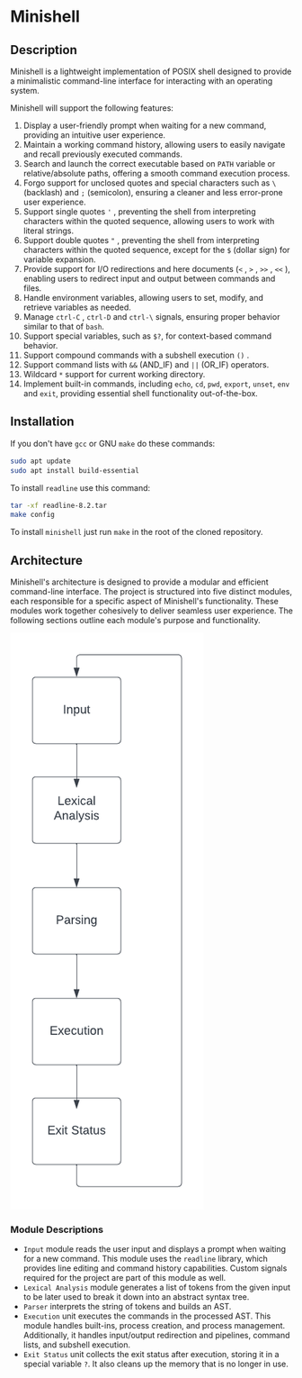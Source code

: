 # Minishell

## Description

Minishell is a lightweight implementation of POSIX shell designed to provide a minimalistic command-line interface for interacting with an operating system.

Minishell will support the following features:

1. Display a user-friendly prompt when waiting for a new command, providing an intuitive user experience.
2. Maintain a working command history, allowing users to easily navigate and recall previously executed commands.
3. Search and launch the correct executable based on `PATH` variable or relative/absolute paths, offering a smooth command execution process.
4. Forgo support for unclosed quotes and special characters such as `\` (backlash) and `;` (semicolon), ensuring a cleaner and less error-prone user experience.
5. Support single quotes `'` , preventing the shell from interpreting characters within the quoted sequence, allowing users to work with literal strings.
6. Support double quotes `"` , preventing the shell from interpreting characters within the quoted sequence, except for the `$` (dollar sign) for variable expansion.
7. Provide support for I/O redirections and here documents (`<` , `>` , `>>` , `<<` ), enabling users to redirect input and output between commands and files.
8. Handle environment variables, allowing users to set, modify, and retrieve variables as needed.
9. Manage `ctrl-C` , `ctrl-D` and `ctrl-\` signals, ensuring proper behavior similar to that of `bash`.
10. Support special variables, such as `$?`, for context-based command behavior.
11. Support compound commands with a subshell execution `()` .
12. Support command lists with `&&` (AND_IF) and `||` (OR_IF) operators.
13. Wildcard `*` support for current working directory.
14. Implement built-in commands, including `echo`, `cd`, `pwd`, `export`, `unset`, `env` and `exit`, providing essential shell functionality out-of-the-box.

## Installation

If you don't have `gcc` or GNU `make` do these commands:
```bash
sudo apt update
sudo apt install build-essential
```
To install `readline` use this command:
```bash
tar -xf readline-8.2.tar
make config
```
To install `minishell` just run `make` in the root of the cloned repository.

## Architecture

Minishell's architecture is designed to provide a modular and efficient command-line interface. The project is structured into five distinct modules, each responsible for a specific aspect of Minishell's functionality. These modules work together cohesively to deliver seamless user experience. The following sections outline each module's purpose and functionality.

![Minishells architecture](README/Architecture.png)

### Module Descriptions

- 	`Input` module reads the user input and displays a prompt when waiting for a new command. This module uses the `readline` library, which provides line editing and command history capabilities. Custom signals required for the project are part of this module as well.
-	`Lexical Analysis` module generates a list of tokens from the given input to be later used to break it down into an abstract syntax tree.
-	`Parser` interprets the string of tokens and builds an AST.
-	`Execution` unit executes the commands in the processed AST. This module handles built-ins, process creation, and process management. Additionally, it handles input/output redirection and pipelines, command lists, and subshell execution.
-	`Exit Status` unit collects the exit status after execution, storing it in a special variable `?`. It also cleans up the memory that is no longer in use.
